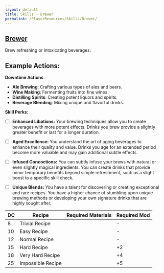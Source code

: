 ```yaml
---
layout: default
title: Skills - Brewer
permalink: /PlayerResources/Skills/Brewer/
---
```

## [Brewer](#Brewer)
Brew refreshing or intoxicating beverages.

**Example Actions:**
- 

**Downtime Actions**:
- **Ale Brewing**: Crafting various types of ales and beers.
- **Wine Making**: Fermenting fruits into fine wines.
- **Distilling Spirits**: Creating potent liquors and spirits.
- **Beverage Blending**: Mixing unique and flavorful drinks.

**Skill Perks:**
- ☐ **Enhanced Libations:** Your brewing techniques allow you to create beverages with more potent effects. Drinks you brew provide a slightly greater benefit or last for a longer duration. 
  
- ☐ **Aged Excellence:** You understand the art of aging beverages to enhance their quality and value. Drinks you age for an extended period become more valuable and may gain additional subtle effects.
  
- ☐ **Infused Concoctions:** You can subtly infuse your brews with natural or even slightly magical ingredients. You can create drinks that provide minor temporary benefits beyond simple refreshment, such as a slight boost to a specific skill check.
  
- ☐ **Unique Blends:** You have a talent for discovering or creating exceptional and rare recipes. You have a higher chance of stumbling upon unique brewing methods or developing your own signature drinks that are highly sought after.

| **DC** | **Recipe**        | **Required Materials** | **Required Mod** |
| ------ | ----------------- | ---------------------- | ---------------- |
| 8      | Trivial Recipe    |                        | -                |
| 10     | Easy Recipe       |                        | -                |
| 12     | Normal Recipe     |                        | -                |
| 15     | Hard Recipe       |                        | +2               |
| 18     | Very Hard Recipe  |                        | +4               |
| 25     | Impossible Recipe |                        | +5               |